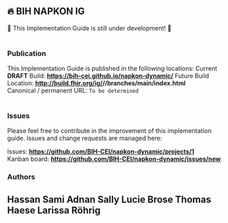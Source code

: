 🔥 BIH NAPKON IG
---
🚧 This Implementation Guide is still under development! 🚧
<br> </br>
###
### Publication
This Implementation Guide is published in the following locations:
Current **DRAFT** Build: __https://bih-cei.github.io/napkon-dynamic/__
Future Build Location: __http://build.fhir.org/ig/<handle>/<repo>/branches/main/index.html__  
Canonical / permanent URL: ```To be determined```
<br> </br>

### Issues
Please feel free to contribute in the improvement of this implementation guide. Issues and change requests are managed here:  

Issues:  __https://github.com/BIH-CEI/napkon-dynamic/projects/1__  
Kanban board:  __https://github.com/BIH-CEI/napkon-dynamic/issues/new__  

### Authors

Hassan Sami Adnan
Sally Lucie Brose
Thomas Haese
Larissa Röhrig
---
